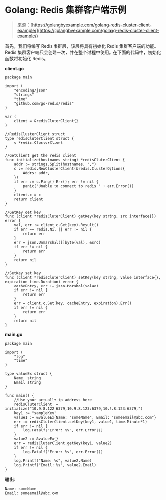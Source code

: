 <!--yml

分类: 未分类

日期: 2024-10-13 06:02:16

-->

# Golang: Redis 集群客户端示例

> 来源：[https://golangbyexample.com/golang-redis-cluster-client-example/](https://golangbyexample.com/golang-redis-cluster-client-example/)

首先，我们将编写 Redis 集群层，该层将具有初始化 Redis 集群客户端的功能。Redis 集群客户端只会创建一次，并在整个过程中使用。在下面的代码中，初始化函数将初始化 Redis。

**client.go**

```
package main

import (
    "encoding/json"
    "strings"
    "time"
    "github.com/go-redis/redis"
)

var (
    client = &redisCluterClient{}
)

//RedisClusterClient struct
type redisCluterClient struct {
    c *redis.ClusterClient
}

//GetClient get the redis client
func initialize(hostnames string) *redisCluterClient {
    addr := strings.Split(hostnames, ",")
    c := redis.NewClusterClient(&redis.ClusterOptions{
        Addrs: addr,
    })
    if err := c.Ping().Err(); err != nil {
        panic("Unable to connect to redis " + err.Error())
    }
    client.c = c
    return client
}

//GetKey get key
func (client *redisCluterClient) getKey(key string, src interface{}) error {
    val, err := client.c.Get(key).Result()
    if err == redis.Nil || err != nil {
        return err
    }
    err = json.Unmarshal([]byte(val), &src)
    if err != nil {
        return err
    }
    return nil
}

//SetKey set key
func (client *redisCluterClient) setKey(key string, value interface{}, expiration time.Duration) error {
    cacheEntry, err := json.Marshal(value)
    if err != nil {
        return err
    }
    err = client.c.Set(key, cacheEntry, expiration).Err()
    if err != nil {
        return err
    }
    return nil
}
```

**main.go**

```
package main

import (
    "log"
    "time"
)

type valueEx struct {
    Name  string
    Email string
}

func main() {
    //Use your actually ip address here
    redisCluterClient := initialize("10.9.8.122:6379,10.9.8.123:6379,10.9.8.123:6379,")
    key1 := "sampleKey"
    value1 := &valueEx{Name: "someName", Email: "someemail@abc.com"}
    err := redisCluterClient.setKey(key1, value1, time.Minute*1)
    if err != nil {
        log.Fatalf("Error: %v", err.Error())
    }
    value2 := &valueEx{}
    err = redisCluterClient.getKey(key1, value2)
    if err != nil {
        log.Fatalf("Error: %v", err.Error())
    }
    log.Printf("Name: %s", value2.Name)
    log.Printf("Email: %s", value2.Email)
}
```

**输出**:

```
Name: someName 
Email: someemail@abc.com
```
